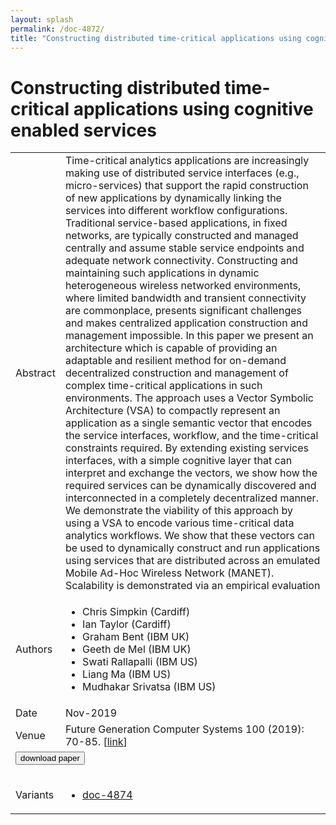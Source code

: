 ```yaml
---
layout: splash
permalink: /doc-4872/
title: "Constructing distributed time-critical applications using cognitive enabled services"
---
```


# Constructing distributed time-critical applications using cognitive enabled services

<table>
    <tbody>
    <tr>
        <td>Abstract</td>
        <td>Time-critical analytics applications are increasingly making use of distributed service interfaces (e.g., micro-services) that support the rapid construction of new applications by dynamically linking the services into different workflow configurations. Traditional service-based applications, in fixed networks, are typically constructed and managed centrally and assume stable service endpoints and adequate network connectivity. Constructing and maintaining such applications in dynamic heterogeneous wireless networked environments, where limited bandwidth and transient connectivity are commonplace, presents significant challenges and makes centralized application construction and management impossible. In this paper we present an architecture which is capable of providing an adaptable and resilient method for on-demand decentralized construction and management of complex time-critical applications in such environments. The approach uses a Vector Symbolic Architecture (VSA) to compactly represent an application as a single semantic vector that encodes the service interfaces, workflow, and the time-critical constraints required. By extending existing services interfaces, with a simple cognitive layer that can interpret and exchange the vectors, we show how the required services can be dynamically discovered and interconnected in a completely decentralized manner. We demonstrate the viability of this approach by using a VSA to encode various time-critical data analytics workflows. We show that these vectors can be used to dynamically construct and run applications using services that are distributed across an emulated Mobile Ad-Hoc Wireless Network (MANET). Scalability is demonstrated via an empirical evaluation</td>
    </tr>
    <tr>
        <td>Authors</td>
        <td>
            <ul>
                <li>Chris Simpkin (Cardiff)</li>
                <li>Ian Taylor (Cardiff)</li>
                <li>Graham Bent (IBM UK)</li>
                <li>Geeth de Mel (IBM UK)</li>
                <li>Swati Rallapalli (IBM US)</li>
                <li>Liang Ma (IBM US)</li>
                <li>Mudhakar Srivatsa (IBM US)</li>
            </ul>
        </td>
    </tr>
    <tr>
        <td>Date</td>
        <td>Nov-2019</td>
    </tr>
    <tr>
        <td>Venue</td>
        <td>Future Generation Computer Systems 100 (2019): 70-85. [<a href="https://www.sciencedirect.com/science/article/abs/pii/S0167739X18311762">link</a>]</td>
    </tr>
        <tr>
            <td colspan="2">
                <form method="get" action="https://ibm.box.com/v/doc-4872-paper">
                    <button type="submit">download paper</button>
                </form>
            </td>
        </tr>
        <tr>
            <td>Variants</td>
            <td>
                <ul>
                    <li><a href="\doc-4874\">doc-4874</a></li>
                </ul>
            </td>
        </tr>
    </tbody>
</table>
